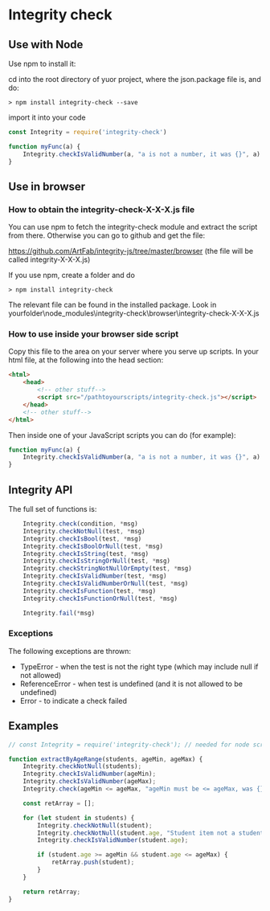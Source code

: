 # Integrity check

## Use with Node

Use npm to install it:

cd into the root directory of yuor project, where the json.package file is, and do:
```
> npm install integrity-check --save
```
import it into your code

```JavaScript
const Integrity = require('integrity-check')

function myFunc(a) {
    Integrity.checkIsValidNumber(a, "a is not a number, it was {}", a)
}
```

## Use in browser

### How to obtain the integrity-check-X-X-X.js file

You can use npm to fetch the integrity-check module and extract the script from there. Otherwise you can go to github and get the file:

https://github.com/ArtFab/integrity-js/tree/master/browser
(the file will be called integrity-X-X-X.js)

If you use npm, create a folder and do
```
> npm install integrity-check
```
The relevant file can be found in the installed package. Look in 
yourfolder\node_modules\integrity-check\browser\integrity-check-X-X-X.js

### How to use inside your browser side script
Copy this file to the area on your server where you serve up scripts.
In your html file, at the following into the head section:

```html
<html>
    <head>
        <!-- other stuff-->
        <script src="/pathtoyourscripts/integrity-check.js"></script>
    </head>
    <!-- other stuff-->
</html>
```

Then inside one of your JavaScript scripts you can do (for example):
```JavaScript
function myFunc(a) {
    Integrity.checkIsValidNumber(a, "a is not a number, it was {}", a)
}
```

## Integrity API

The full set of functions is:

```JavaScript
    Integrity.check(condition, *msg)
    Integrity.checkNotNull(test, *msg)
    Integrity.checkIsBool(test, *msg)
    Integrity.checkIsBoolOrNull(test, *msg)
    Integrity.checkIsString(test, *msg)
    Integrity.checkIsStringOrNull(test, *msg)
    Integrity.checkStringNotNullOrEmpty(test, *msg)
    Integrity.checkIsValidNumber(test, *msg)
    Integrity.checkIsValidNumberOrNull(test, *msg)
    Integrity.checkIsFunction(test, *msg)
    Integrity.checkIsFunctionOrNull(test, *msg)

    Integrity.fail(*msg)
```
### Exceptions

The following exceptions are thrown:
* TypeError - when the test is not the right type (which may include null if not allowed)
* ReferenceError - when test is undefined (and it is not allowed to be undefined)
* Error - to indicate a check failed

## Examples

```JavaScript
// const Integrity = require('integrity-check'); // needed for node scripts, not browser side ones

function extractByAgeRange(students, ageMin, ageMax) {
    Integrity.checkNotNull(students);
    Integrity.checkIsValidNumber(ageMin);
    Integrity.checkIsValidNumber(ageMax);
    Integrity.check(ageMin <= ageMax, "ageMin must be <= ageMax, was {} and {}", ageMin, ageMax);

    const retArray = [];

    for (let student in students) {
        Integrity.checkNotNull(student);
        Integrity.checkNotNull(student.age, "Student item not a student? Missing age. {}", student);
        Integrity.checkIsValidNumber(student.age);

        if (student.age >= ageMin && student.age <= ageMax) {
            retArray.push(student);
        }
    }

    return retArray;
}
```